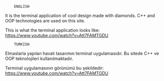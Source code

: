         ENGLISH
It is the terminal application of cool design made with diamonds. C++ and OOP technologies are used on this site.

This is what the terminal application looks like: https://www.youtube.com/watch?v=Att7FAMTGDU

        TURKISH
Elmaslarla yapılan havalı tasarımın terminal uygulamasıdır. Bu sitede C++ ve OOP teknolojileri kullanılmaktadır.

Terminal uygulamasının görünümü bu şekildedir: https://www.youtube.com/watch?v=Att7FAMTGDU
